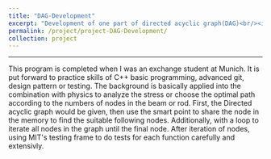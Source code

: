 ```yaml
---
title: "DAG-Development"
excerpt: "Development of one part of directed acyclic graph(DAG)<br/><img src='/images/DAG-Development.png'>"
permalink: /project/project-DAG-Development/
collection: project
---
```


------

This program is completed when I was an exchange student at Munich. It is put forward to practice skills of C++ basic programming, advanced git, design pattern or testing. The background is basically applied into the combination with physics to analyze the stress or choose the optimal path according to the numbers of nodes in the beam or rod. First, the Directed acyclic graph would be given, then use the smart point to share the node in the memory to find the suitable following nodes. Additionally, with a loop to iterate all nodes in the graph until the final node. After iteration of nodes, using MIT's testing frame to do tests for each function carefully and extensivly.
